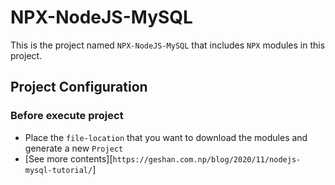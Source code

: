 # NPX-NodeJS-MySQL
This is the project named `NPX-NodeJS-MySQL` that includes `NPX` modules in this project.

## Project Configuration

### Before execute project

- Place the `file-location` that you want to download the modules and generate a new `Project`
- [See more contents][`https://geshan.com.np/blog/2020/11/nodejs-mysql-tutorial/`]
